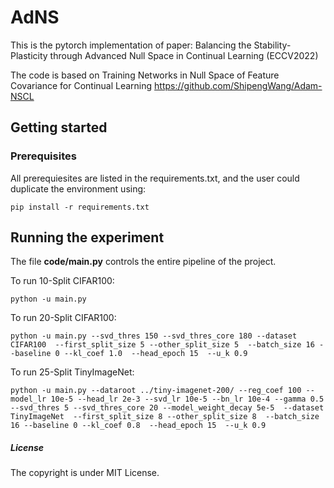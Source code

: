# AdNS

This is the pytorch implementation of paper: Balancing the Stability-Plasticity through Advanced Null Space in Continual Learning (ECCV2022)

The code is based on Training Networks in Null Space of Feature Covariance for Continual Learning https://github.com/ShipengWang/Adam-NSCL 

## Getting started

### Prerequisites

All prerequiesites are listed in the requirements.txt, and the user could duplicate the environment using:

```
pip install -r requirements.txt
```

## Running the experiment

The file **code/main.py** controls the entire pipeline of the project. 

 To run 10-Split CIFAR100:

```
python -u main.py
```

To run 20-Split CIFAR100:

```
python -u main.py --svd_thres 150 --svd_thres_core 180 --dataset CIFAR100  --first_split_size 5 --other_split_size 5  --batch_size 16 --baseline 0 --kl_coef 1.0  --head_epoch 15  --u_k 0.9
```

To run 25-Split TinyImageNet:

```
python -u main.py --dataroot ../tiny-imagenet-200/ --reg_coef 100 --model_lr 10e-5 --head_lr 2e-3 --svd_lr 10e-5 --bn_lr 10e-4 --gamma 0.5  --svd_thres 5 --svd_thres_core 20 --model_weight_decay 5e-5  --dataset TinyImageNet  --first_split_size 8 --other_split_size 8  --batch_size 16 --baseline 0 --kl_coef 0.8  --head_epoch 15  --u_k 0.9
```

##### License

The copyright is under MIT License.